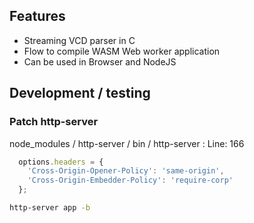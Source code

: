 
## Features

* Streaming VCD parser in C
* Flow to compile WASM Web worker application
* Can be used in Browser and NodeJS

## Development / testing

### Patch http-server

node_modules / http-server / bin / http-server : Line: 166

```js
  options.headers = {
    'Cross-Origin-Opener-Policy': 'same-origin',
    'Cross-Origin-Embedder-Policy': 'require-corp'
  };
```

```bash
http-server app -b
```
